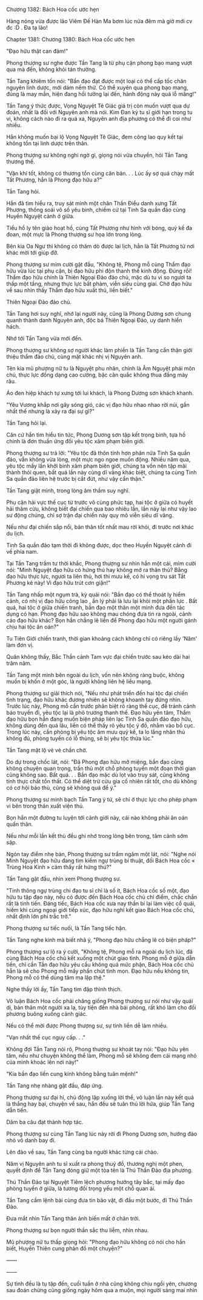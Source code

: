 




Chương 1382: Bách Hoa cốc ước hẹn


Hàng nóng vừa được lão Viêm Đế Hàn Ma bơm lúc nửa đêm mà giờ mới cv đc :D . Đa tạ lão!

Chapter 1381: Chương 1380: Bách Hoa cốc ước hẹn

"Đạo hữu thật can đảm!"

Phong thượng sư nghe được Tần Tang là từ phụ cận phong bạo mang vượt qua mà đến, không khỏi tán thưởng.

Tần Tang khiêm tốn nói: "Bần đạo đạt được một loại có thể cấp tốc chân nguyên linh dược, mới dám nếm thử. Có thể xuyên qua phong bạo mang, đúng là may mắn, hiện đang hồi tưởng lại đến, hành động này quá lỗ mãng!"

Tần Tang ý thức được, Vọng Nguyệt Tê Giác giá trị còn muốn vượt qua dự đoán, nhất là đối với Nguyên anh mà nói. Kim Đan kỳ tu sĩ giới hạn trong tu vi, không cách nào đi ra quá xa, Nguyên anh địa phương có thể đi coi như nhiều.

Hắn không muốn bại lộ Vọng Nguyệt Tê Giác, đem công lao quy kết tại không tồn tại linh dược trên thân.

Phong thượng sư không nghi ngờ gì, giọng nói vừa chuyển, hỏi Tần Tang thương thế.

"Vận khí tốt, không có thương tổn cùng căn bản. . . Lúc ấy sợ quá chạy mất Tất Phương, hẳn là Phong đạo hữu a?"

Tần Tang hỏi.

Hắn đã tìm hiểu ra, truy sát mình một chân Thần Điểu danh xưng Tất Phương, thống soái vô số yêu binh, chiếm cứ tại Tinh Sa quần đảo cùng Huyền Nguyệt cảnh ở giữa.

Tiểu hồ ly tên giảo hoạt hồ, cùng Tất Phương như hình với bóng, quỷ kế đa đoan, một mực là Phong thượng sư họa lớn trong lòng.

Bên kia Oa Ngư thì không có thăm dò được lai lịch, hẳn là Tất Phương từ nơi khác mời tới giúp đỡ.

Phong thượng sư mỉm cười gật đầu, "Không tệ, Phong mỗ cùng Thẩm đạo hữu vừa lúc tại phụ cận, bị đạo hữu phi độn thanh thế kinh động. Đúng rồi! Thẩm đạo hữu chính là Thiên Ngoại Đảo đảo chủ, mặc dù tu vi so ngươi ta thấp một tầng, nhưng thực lực bất phàm, viễn siêu cùng giai. Chờ đạo hữu về sau nhìn thấy Thẩm đạo hữu xuất thủ, liền biết."

Thiên Ngoại Đảo đảo chủ.

Tần Tang hơi suy nghĩ, nhớ lại người này, cũng là Phong Dương sơn chung quanh thành danh Nguyên anh, độc bá Thiên Ngoại Đảo, uy danh hiển hách.

Nhớ tới Tần Tang vừa mới đến.

Phong thượng sư không sợ người khác làm phiền là Tần Tang cẩn thận giới thiệu thẩm đảo chủ, cùng mặt khác nhị vị Nguyên anh.

Tên kia mũ phượng nữ tu là Nguyệt phu nhân, chính là Âm Nguyệt phái môn chủ, thực lực đồng dạng cao cường, bậc cân quắc không thua đấng mày râu.

Áo đen hiệp khách tự xưng tới lui khách, là Phong Dương sơn khách khanh.

"Yêu Vương khắp nơi gây sóng gió, các vị đạo hữu nhao nhao rời núi, gần nhất thế nhưng là xảy ra đại sự gì?"

Tần Tang hỏi lại.

Căn cứ hắn tìm hiểu tin tức, Phong Dương sơn tập kết trọng binh, tựa hồ chính là đơn thuần ứng đối yêu tộc xâm phạm biên giới.

Phong thượng sư trả lời: "Yêu tộc đã thôn tính hơn phân nửa Tinh Sa quần đảo, vẫn không vừa lòng, một mực ngo ngoe muốn động. Nhiều năm qua, yêu tộc mấy lần khởi binh xâm phạm biên giới, chúng ta vốn nên tập mãi thành thói quen, bất quá lần này cùng dĩ vãng khác biệt, chúng ta cùng Tinh Sa quần đảo liên hệ trước bị cắt đứt, như vậy cẩn thận."

Tần Tang giật mình, trong lòng âm thầm suy nghĩ.

Phụ cận hải vực thế cục từ trước vô cùng phức tạp, hai tộc ở giữa có huyết hải thâm cừu, không biết đại chiến qua bao nhiêu lần, lần này lại như vậy lao sư động chúng, chỉ sợ trận đại chiến này quy mô viễn siêu dĩ vãng.

Nếu như đại chiến sắp nổi, bản thân tốt nhất mau rời khỏi, đi trước nơi khác du lịch.

Tinh Sa quần đảo tạm thời đi không được, dọc theo Huyền Nguyệt cảnh đi về phía nam.

Tại Tần Tang trầm tư thời khắc, Phong thượng sư nhìn hắn một cái, mỉm cười nói: "Minh Nguyệt đạo hữu có hứng thú hay không mở ra thân thủ? Bằng đạo hữu thực lực, ngươi ta liên thủ, hơi thi mưu kế, có hi vọng tru sát Tất Phương kẻ này! Vì đạo hữu trút cơn giận!"

Tần Tang nhấp một ngụm trà, kỳ quái nói: "Bần đạo có thể thoát ly hiểm cảnh, có nhị vị đạo hữu công lao , ấn lý phải là lưu lại khỏi một phần lực . Bất quá, hai tộc ở giữa chiến tranh, bần đạo một thân một mình đưa đến tác dụng có hạn. Phong đạo hữu sao không mau chóng đưa tin ra ngoài, cảnh cáo đạo hữu khác? Bọn hắn chẳng lẽ liền để Phong đạo hữu một người gánh chịu hai tộc ân oán?"

Tu Tiên Giới chiến tranh, thời gian khoảng cách không chỉ có riêng lấy 'Năm' làm đơn vị.

Quân không thấy, Bắc Thần cảnh Tam vực đại chiến trước sau kéo dài hai trăm năm.

Tần Tang một mình bên ngoài du lịch, vốn nên không ràng buộc, không muốn bị khốn ở một góc, là người không liên hệ liều mạng.

Phong thượng sư giải thích nói, "Nếu như phát triển đến hai tộc đại chiến tình trạng, đạo hữu khác đương nhiên sẽ không khoanh tay đứng nhìn. Trước lúc này, Phong mỗ cần trước phân biệt rõ ràng thế cục, để tránh cảnh báo truyền đi, yêu tộc lại là phô trương thanh thế. Đạo hữu yên tâm, Thẩm đạo hữu bọn hắn đang muốn biện pháp liên lạc Tinh Sa quần đảo đạo hữu, không dùng đến quá lâu, liền có thể thấy rõ yêu tộc ý đồ, nhằm vào bố cục. Trong lúc này, cần phòng bị yêu tộc âm mưu quỷ kế, ta lo lắng nhân thủ không đủ, phòng tuyến có lỗ thủng, sẽ bị yêu tộc thừa lúc."

Tần Tang mặt lộ vẻ vẻ chần chờ.

Do dự trong chốc lát, nói: "Đã Phong đạo hữu mở miệng, bần đạo cũng không chuyện quan trọng, trấn thủ một chỗ phòng tuyến một đoạn thời gian cũng không sao. Bất quá. . . Bần đạo mặc dù lọt vào truy sát, cũng không tính thực chất tổn thất. Có thể diệt trừ cừu gia cố nhiên rất tốt, cho dù không có cơ hội báo thù, cũng sẽ không quá để ý."

Phong thượng sư minh bạch Tần Tang ý tứ, sẽ chỉ ở thực lực cho phép phạm vi bên trong thân xuất viện thủ.

Bọn hắn một đường tu luyện tới cảnh giới này, cái nào không phải ân oán quấn thân.

Nếu như mỗi lần kết thù đều ghi nhớ trong lòng bên trong, tâm cảnh sớm sập.

Ngón tay điểm nhẹ bàn, Phong thượng sư trầm ngâm một lát, nói: "Nghe nói Minh Nguyệt đạo hữu đang tìm kiếm ngự trùng bí thuật, đối Bách Hoa cốc « Trùng Hoa Kinh » cảm thấy rất hứng thú?"

Tần Tang gật đầu, nhìn xem Phong thượng sư.

"Tinh thông ngự trùng chi đạo tu sĩ chỉ là số ít, Bách Hoa cốc số một, đạo hữu tu tập đạo này, nếu có được đến Bách Hoa cốc chủ chỉ điểm, chắc chắn rất là tinh tiến. Đáng tiếc, Bách Hoa cốc xưa nay thần bí lại làm việc cổ quái, hiếm khi cùng ngoại giới tiếp xúc, đạo hữu nghĩ kết giao Bách Hoa cốc chủ, nhất định lớn phí trắc trở."

Phong thượng sư tiếc nuối, là Tần Tang tiếc hận.

Tần Tang nghe kinh mà biết nhã ý, "Phong đạo hữu chẳng lẽ có biện pháp?"

Phong thượng sư lộ ra ý cười, "Không tệ, Phong mỗ ra ngoài du lịch lúc, đã cùng Bách Hoa cốc chủ kết xuống một chút giao tình. Phong mỗ ở giữa dẫn tiến, chỉ cần Tần đạo hữu yêu cầu không quá mức phận, Bách Hoa cốc chủ hẳn là sẽ cho Phong mỗ mấy phần chút tình mọn. Đạo hữu nếu không tin, Phong mỗ có thể dùng tâm ma lập thệ."

Nghe thấy lời ấy, Tần Tang tim đập thình thịch.

Vô luận Bách Hoa cốc phải chăng giống Phong thượng sư nói như vậy quái dị, bản thân một người xa lạ, tùy tiện đến nhà bái phỏng, rất khó làm cho đối phương buông xuống cảnh giác.

Nếu có thể mời được Phong thượng sư, sự tình liền dễ làm nhiều.

"Vạn nhất thế cục nguy cấp. . ."

Không đợi Tần Tang nói rõ, Phong thượng sư khoát tay nói: "Đạo hữu yên tâm, nếu như chuyện không thể làm, Phong mỗ sẽ không đem cái mạng nhỏ của mình khoác lên nơi này!"

"Kia bần đạo liền cung kính không bằng tuân mệnh!"

Tần Tang nhẹ nhàng gật đầu, đáp ứng.

Phong thượng sư đại hỉ, chủ động lập xuống lời thề, vô luận lần này kết quả là thắng hay bại, chuyện về sau, hắn đều sẽ tuân thủ lời hứa, giúp Tần Tang dẫn tiến.

Dăm ba câu đạt thành hợp tác.

Phong thượng sư cùng Tần Tang lúc này rời đi Phong Dương sơn, hướng đảo nhỏ vô danh bay đi.

Lên đảo về sau, Tần Tang cùng ba người khác từng cái chào.

Năm vị Nguyên anh tu sĩ xuất ra phong thuỷ đồ, thương nghị một phen, quyết định để Tần Tang đóng giữ một tòa tên là Thú Thần Đảo địa phương.

Thú Thần Đảo tại Nguyệt Tiêm lệch phương hướng tây bắc, tại mấy đạo phòng tuyến ở giữa, là tương đối trọng yếu một chỗ quan ải.

Tần Tang cầm lệnh bài cùng đưa tin bảo vật, đi đầu một bước, đi Thú Thần Đảo.

Đưa mắt nhìn Tần Tang thân ảnh biến mất ở chân trời.

Phong thượng sư bọn người thần sắc thu liễm, nhìn nhau.

Mũ phượng nữ tu thấp giọng hỏi: "Phong đạo hữu không có nói cho hắn biết, Huyền Thiên cung phản đồ một chuyện?"

——

——

Sự tình đều là tụ tập đến, cuối tuần ở nhà cũng không chịu ngồi yên, chương sau đoán chừng cũng giống ngày hôm qua a muộn, mọi người sáng mai nhìn




